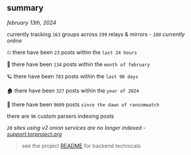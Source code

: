 
## summary
_february 13th, 2024_

currently tracking `163` groups across `299` relays & mirrors - _`100` currently online_

⏲ there have been `23` posts within the `last 24 hours`

🦈 there have been `134` posts within the `month of february`

🪐 there have been `783` posts within the `last 90 days`

🏚 there have been `327` posts within the `year of 2024`

🦕 there have been `9609` posts `since the dawn of ransomwatch`

there are `96` custom parsers indexing posts

_`20` sites using v2 onion services are no longer indexed - [support.torproject.org](https://support.torproject.org/onionservices/v2-deprecation/)_

> see the project [README](https://github.com/joshhighet/ransomwatch#ransomwatch--) for backend technicals
